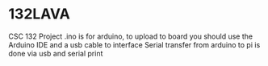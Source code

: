 # 132LAVA
CSC 132 Project
.ino is for arduino, to upload to board you should use the Arduino IDE and a usb cable to interface
Serial transfer from arduino to pi is done via usb and serial print
